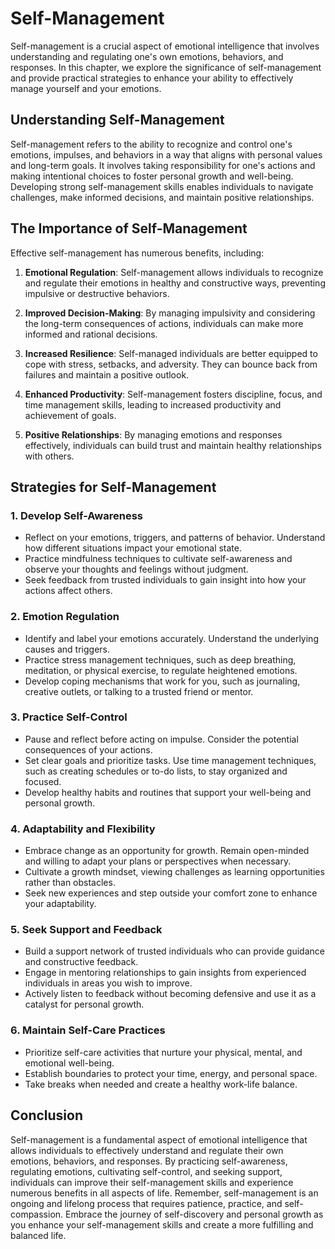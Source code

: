 Self-Management
========================

Self-management is a crucial aspect of emotional intelligence that involves understanding and regulating one's own emotions, behaviors, and responses. In this chapter, we explore the significance of self-management and provide practical strategies to enhance your ability to effectively manage yourself and your emotions.

Understanding Self-Management
-----------------------------

Self-management refers to the ability to recognize and control one's emotions, impulses, and behaviors in a way that aligns with personal values and long-term goals. It involves taking responsibility for one's actions and making intentional choices to foster personal growth and well-being. Developing strong self-management skills enables individuals to navigate challenges, make informed decisions, and maintain positive relationships.

The Importance of Self-Management
---------------------------------

Effective self-management has numerous benefits, including:

1. **Emotional Regulation**: Self-management allows individuals to recognize and regulate their emotions in healthy and constructive ways, preventing impulsive or destructive behaviors.

2. **Improved Decision-Making**: By managing impulsivity and considering the long-term consequences of actions, individuals can make more informed and rational decisions.

3. **Increased Resilience**: Self-managed individuals are better equipped to cope with stress, setbacks, and adversity. They can bounce back from failures and maintain a positive outlook.

4. **Enhanced Productivity**: Self-management fosters discipline, focus, and time management skills, leading to increased productivity and achievement of goals.

5. **Positive Relationships**: By managing emotions and responses effectively, individuals can build trust and maintain healthy relationships with others.

Strategies for Self-Management
------------------------------

### 1. **Develop Self-Awareness**

* Reflect on your emotions, triggers, and patterns of behavior. Understand how different situations impact your emotional state.
* Practice mindfulness techniques to cultivate self-awareness and observe your thoughts and feelings without judgment.
* Seek feedback from trusted individuals to gain insight into how your actions affect others.

### 2. **Emotion Regulation**

* Identify and label your emotions accurately. Understand the underlying causes and triggers.
* Practice stress management techniques, such as deep breathing, meditation, or physical exercise, to regulate heightened emotions.
* Develop coping mechanisms that work for you, such as journaling, creative outlets, or talking to a trusted friend or mentor.

### 3. **Practice Self-Control**

* Pause and reflect before acting on impulse. Consider the potential consequences of your actions.
* Set clear goals and prioritize tasks. Use time management techniques, such as creating schedules or to-do lists, to stay organized and focused.
* Develop healthy habits and routines that support your well-being and personal growth.

### 4. **Adaptability and Flexibility**

* Embrace change as an opportunity for growth. Remain open-minded and willing to adapt your plans or perspectives when necessary.
* Cultivate a growth mindset, viewing challenges as learning opportunities rather than obstacles.
* Seek new experiences and step outside your comfort zone to enhance your adaptability.

### 5. **Seek Support and Feedback**

* Build a support network of trusted individuals who can provide guidance and constructive feedback.
* Engage in mentoring relationships to gain insights from experienced individuals in areas you wish to improve.
* Actively listen to feedback without becoming defensive and use it as a catalyst for personal growth.

### 6. **Maintain Self-Care Practices**

* Prioritize self-care activities that nurture your physical, mental, and emotional well-being.
* Establish boundaries to protect your time, energy, and personal space.
* Take breaks when needed and create a healthy work-life balance.

Conclusion
----------

Self-management is a fundamental aspect of emotional intelligence that allows individuals to effectively understand and regulate their own emotions, behaviors, and responses. By practicing self-awareness, regulating emotions, cultivating self-control, and seeking support, individuals can improve their self-management skills and experience numerous benefits in all aspects of life. Remember, self-management is an ongoing and lifelong process that requires patience, practice, and self-compassion. Embrace the journey of self-discovery and personal growth as you enhance your self-management skills and create a more fulfilling and balanced life.
